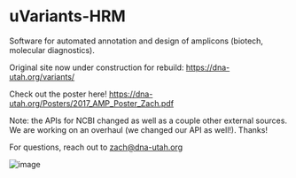 # uVariants-HRM
Software for automated annotation and design of amplicons (biotech, molecular diagnostics).

Original site now under construction for rebuild: https://dna-utah.org/variants/

Check out the poster here!  https://dna-utah.org/Posters/2017_AMP_Poster_Zach.pdf

Note: the APIs for NCBI changed as well as a couple other external sources.  We are working on an overhaul (we changed our API as well!).  Thanks!

For questions, reach out to zach@dna-utah.org


![image](https://github.com/user-attachments/assets/c7b73b36-3512-463d-bc14-592ee0c03c7c)
